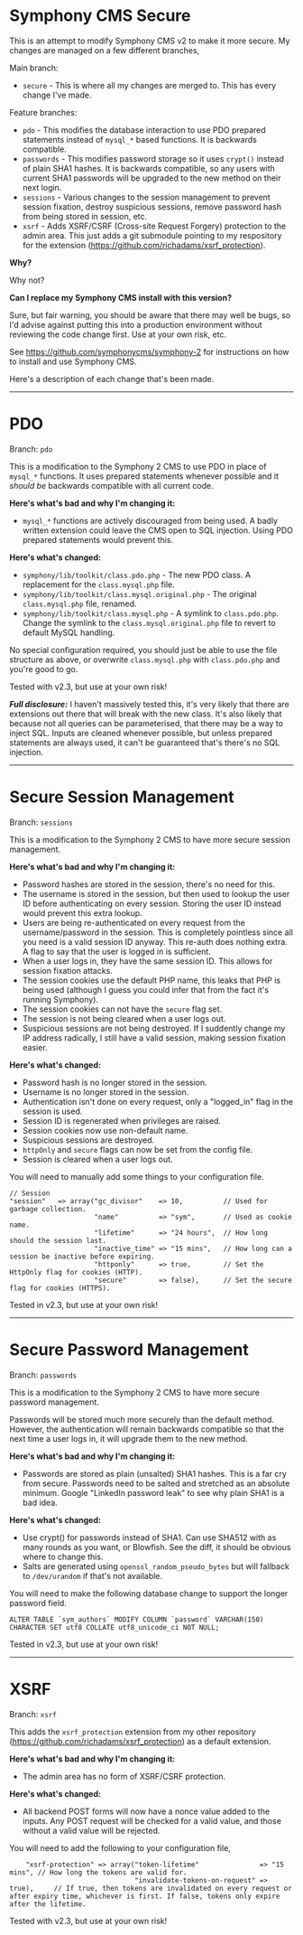 # Symphony CMS Secure #

This is an attempt to modify Symphony CMS v2 to make it more secure. My changes are managed on a few different branches,

Main branch:

  * `secure` - This is where all my changes are merged to. This has every change I've made.

Feature branches:

  * `pdo` - This modifies the database interaction to use PDO prepared statements instead of `mysql_*` based functions. It is backwards compatible.
  * `passwords` - This modifies password storage so it uses `crypt()` instead of plain SHA1 hashes. It is backwards compatible, so any users with current SHA1 passwords will be upgraded to the new method on their next login.
  * `sessions` - Various changes to the session management to prevent session fixation, destroy suspicious sessions, remove password hash from being stored in session, etc.
  * `xsrf` - Adds XSRF/CSRF (Cross-site Request Forgery) protection to the admin area. This just adds a git submodule pointing to my respository for the extension (https://github.com/richadams/xsrf_protection).

**Why?**

Why not?

**Can I replace my Symphony CMS install with this version?**

Sure, but fair warning, you should be aware that there may well be bugs, so I'd advise against putting this into a production environment without reviewing the code change first. Use at your own risk, etc.

See https://github.com/symphonycms/symphony-2 for instructions on how to install and use Symphony CMS.

Here's a description of each change that's been made.

-----

# PDO #

Branch: `pdo`

This is a modification to the Symphony 2 CMS to use PDO in place of `mysql_*` functions. It uses prepared statements whenever possible and it *should be* backwards compatible with all current code. 

**Here's what's bad and why I'm changing it:**

  * `mysql_*` functions are actively discouraged from being used. A badly written extension could leave the CMS open to SQL injection. Using PDO prepared statements would prevent this.

**Here's what's changed:**

  * `symphony/lib/toolkit/class.pdo.php` - The new PDO class. A replacement for the `class.mysql.php` file.
  * `symphony/lib/toolkit/class.mysql.original.php` - The original `class.mysql.php` file, renamed.
  * `symphony/lib/toolkit/class.mysql.php` - A symlink to `class.pdo.php`. Change the symlink to the `class.mysql.original.php` file to revert to default MySQL handling.

No special configuration required, you should just be able to use the file structure as above, or overwrite `class.mysql.php` with `class.pdo.php` and you're good to go.

Tested with v2.3, but use at your own risk!  

***Full disclosure:*** I haven't massively tested this, it's very likely that there are extensions out there that will break with the new class. It's also likely that because not all queries can be parameterised, that there may be a way to inject SQL. Inputs are cleaned whenever possible, but unless prepared statements are always used, it can't be guaranteed that's there's no SQL injection.


-----

# Secure Session Management #

Branch: `sessions`

This is a modification to the Symphony 2 CMS to have more secure session management.  

**Here's what's bad and why I'm changing it:**

  * Password hashes are stored in the session, there's no need for this.
  * The username is stored in the session, but then used to lookup the user ID before authenticating on every session. Storing the user ID instead would prevent this extra lookup.
  * Users are being re-authenticated on every request from the username/password in the session. This is completely pointless since all you need is a valid session ID anyway. This re-auth does nothing extra. A flag to say that the user is logged in is sufficient.
  * When a user logs in, they have the same session ID. This allows for session fixation attacks.
  * The session cookies use the default PHP name, this leaks that PHP is being used (although I guess you could infer that from the fact it's running Symphony).
  * The session cookies can not have the `secure` flag set.
  * The session is not being cleared when a user logs out.
  * Suspicious sessions are not being destroyed. If I suddently change my IP address radically, I still have a valid session, making session fixation easier.

**Here's what's changed:**

  * Password hash is no longer stored in the session.
  * Username is no longer stored in the session.
  * Authentication isn't done on every request, only a "logged_in" flag in the session is used.
  * Session ID is regenerated when privileges are raised.
  * Session cookies now use non-default name.
  * Suspicious sessions are destroyed.
  * `httpOnly` and `secure` flags can now be set from the config file.
  * Session is cleared when a user logs out.

You will need to manually add some things to your configuration file.

    // Session
    "session"   => array("gc_divisor"    => 10,          // Used for garbage collection.
                         "name"          => "sym",       // Used as cookie name.
                         "lifetime"      => "24 hours",  // How long should the session last.
                         "inactive_time" => "15 mins",   // How long can a session be inactive before expiring.
                         "httponly"      => true,        // Set the HttpOnly flag for cookies (HTTP).
                         "secure"        => false),      // Set the secure flag for cookies (HTTPS).

Tested in v2.3, but use at your own risk!

-----

# Secure Password Management #

Branch: `passwords`

This is a modification to the Symphony 2 CMS to have more secure password management.  

Passwords will be stored much more securely than the default method. However, the authentication will remain backwards compatible so that the next time a user logs in, it will upgrade them to the new method.

**Here's what's bad and why I'm changing it:**

  * Passwords are stored as plain (unsalted) SHA1 hashes. This is a far cry from secure. Passwords need to be salted and stretched as an absolute minimum. Google "LinkedIn password leak" to see why plain SHA1 is a bad idea.

**Here's what's changed:**

  * Use crypt() for passwords instead of SHA1. Can use SHA512 with as many rounds as you want, or Blowfish. See the diff, it should be obvious where to change this.
  * Salts are generated using `openssl_random_pseudo_bytes` but will fallback to `/dev/urandom` if that's not available.

You will need to make the following database change to support the longer password field.

    ALTER TABLE `sym_authors` MODIFY COLUMN `password` VARCHAR(150)  CHARACTER SET utf8 COLLATE utf8_unicode_ci NOT NULL;

Tested in v2.3, but use at your own risk!

-----

# XSRF #

Branch: `xsrf`

This adds the `xsrf_protection` extension from my other repository (https://github.com/richadams/xsrf_protection) as a default extension.

**Here's what's bad and why I'm changing it:**

  * The admin area has no form of XSRF/CSRF protection.

**Here's what's changed:**

  * All backend POST forms will now have a nonce value added to the inputs. Any POST request will be checked for a valid value, and those without a valid value will be rejected.

You will need to add the following to your configuration file,
  
        "xsrf-protection" => array("token-lifetime"               => "15 mins", // How long the tokens are valid for.
                                   "invalidate-tokens-on-request" => true),     // If true, then tokens are invalidated on every request or after expiry time, whichever is first. If false, tokens only expire after the lifetime.

Tested with v2.3, but use at your own risk!
